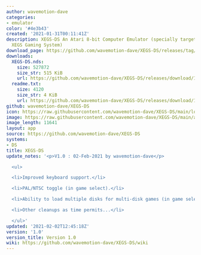 ```yaml
---
author: wavemotion-dave
categories:
- emulator
color: '#4e3b43'
created: '2021-01-31T00:11:41Z'
description: XEGS-DS An Atari 8-bit Computer Emulator (specially targeted for the
  XEGS Gaming System)
download_page: https://github.com/wavemotion-dave/XEGS-DS/releases/tag/1.0
downloads:
  XEGS-DS.nds:
    size: 527872
    size_str: 515 KiB
    url: https://github.com/wavemotion-dave/XEGS-DS/releases/download/1.0/XEGS-DS.nds
  readme.txt:
    size: 4120
    size_str: 4 KiB
    url: https://github.com/wavemotion-dave/XEGS-DS/releases/download/1.0/readme.txt
github: wavemotion-dave/XEGS-DS
icon: https://raw.githubusercontent.com/wavemotion-dave/XEGS-DS/main/logo.bmp
image: https://raw.githubusercontent.com/wavemotion-dave/XEGS-DS/main/arm9/gfx/bgTop.png
image_length: 11641
layout: app
source: https://github.com/wavemotion-dave/XEGS-DS
systems:
- DS
title: XEGS-DS
update_notes: '<p>V1.0 : 02-Feb-2021 by wavemotion-dave</p>

  <ul>

  <li>Improved keyboard support.</li>

  <li>PAL/NTSC toggle (in game select).</li>

  <li>Ability to load multiple disks for multi-disk games (in game select).</li>

  <li>Other cleanups as time permits...</li>

  </ul>'
updated: '2021-02-02T12:45:18Z'
version: '1.0'
version_title: Version 1.0
wiki: https://github.com/wavemotion-dave/XEGS-DS/wiki
---
```

